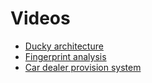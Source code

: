 # Videos
- [Ducky architecture](https://youtu.be/uXlxNJfGKjU?t=4m19s)
- [Fingerprint analysis](https://youtu.be/iKkGg8UR514?t=58m41s)
- [Car dealer provision system](https://youtu.be/iKkGg8UR514?t=1m37s)
